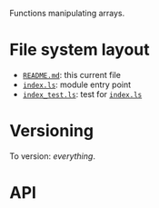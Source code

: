 Functions manipulating arrays.

# File system layout

* [`README.md`](./README.md): this current file
* [`index.ls`](./index.ls): module entry point
* [`index_test.ls`](./index_test.ls): test for [`index.ls`](./index.ls)

# Versioning

To version: _everything_.

# API


